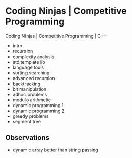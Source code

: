 # Coding Ninjas | Competitive Programming

Coding Ninjas | Competitive Programming | C++

- intro
- recursion
- complexity analysis
- std template lib
- language tools
- sorting searching
- advanced recursion
- backtracking
- bit manipulation
- adhoc problems
- modulo arithmetic
- dynamic programming 1
- dynamic programming 2
- greedy problems
- segment tree

## Observations

- dynamic array better than string passing